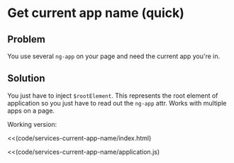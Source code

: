 # Get current app name (quick)

## Problem

You use several `ng-app` on your page and need the current app you're in.


## Solution

You just have to inject `$rootElement`. This represents the root element of application so you just have to read out the `ng-app` attr. Works with multiple apps on a page.

Working version:

<<(code/services-current-app-name/index.html)

<<(code/services-current-app-name/application.js)
